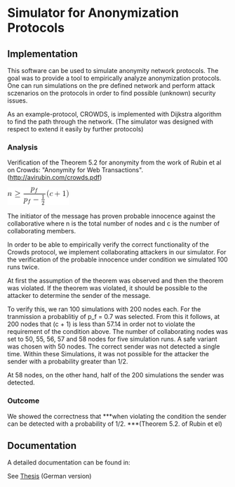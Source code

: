 # Simulator for Anonymization Protocols

## Implementation
This software can be used to simulate anonymity network protocols.
The goal was to provide a tool to empirically analyze anonymization protocols.
One can run simulations on the pre defined network and perform attack sczenarios on the protocols in order to find possible (unknown) security issues.

As an example-protocol, CROWDS, is implemented with Dijkstra algorithm to find the path through the network.
(The simulator was designed with respect to extend it easily by further protocols)


### Analysis

Verification of the Theorem 5.2 for anonymity from the work of Rubin et al on Crowds: "Anonymity for Web Transactions".
(http://avirubin.com/crowds.pdf)

![theorem](https://raw.githubusercontent.com/true-gler/protocol-sim/master/docu/theorem_5.2.gif)


The initiator of the message has proven probable innocence against the collaborative
where n is the total number of nodes and c is the number of collaborating members.

In order to be able to empirically verify the correct functionality of the Crowds protocol,
we implement collaborating attackers in our simulator.
For the verification of the probable innocence under condition we simulated 100
runs twice.

At first the assumption of the theorem was observed and then the theorem was violated. 
If the theorem was violated, it should be possible to the attacker to determine the sender of the message.

To verify this, we ran 100 simulations with 200 nodes each. 
For the tranmission a probablitiy of p_f = 0.7 was selected. 
From this it follows, at 200 nodes that (c + 1) is less than 57.14 in order not to violate the requirement of the condition above. 
The number of collaborating nodes was set to 50, 55, 56, 57 and 58 nodes for five simulation runs.
A safe variant was chosen with 50 nodes. The correct sender was not detected a single time.
Within these Simulations, it was not possible for the attacker the sender with a probability greater than 1/2.

At 58 nodes, on the other hand, half of the 200 simulations the sender was detected. 

### Outcome

 We showed the correctness that ***when violating the condition the sender can be detected with a probability of 1/2. ***(Theorem 5.2. of Rubin et el) 


## Documentation 

A detailed documentation can be found in: 

See [Thesis](docu/Thesis.pdf) (German version)
